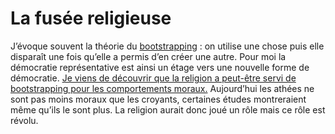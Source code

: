 # La fusée religieuse

J’évoque souvent la théorie du [bootstrapping](http://blog.tcrouzet.com/2007/07/05/une-fusee-a-plusieurs-etages/) : on utilise une chose puis elle disparaît une fois qu’elle a permis d’en créer une autre. Pour moi la démocratie représentative est ainsi un étage vers une nouvelle forme de démocratie. [Je viens de découvrir que la religion a peut-être servi de bootstrapping pour les comportements moraux.](http://www.newscientist.com/channel/being-human/mg19526190.400-what-good-is-god.html) Aujourd’hui les athées ne sont pas moins moraux que les croyants, certaines études montreraient même qu’ils le sont plus. La religion aurait donc joué un rôle mais ce rôle est révolu.